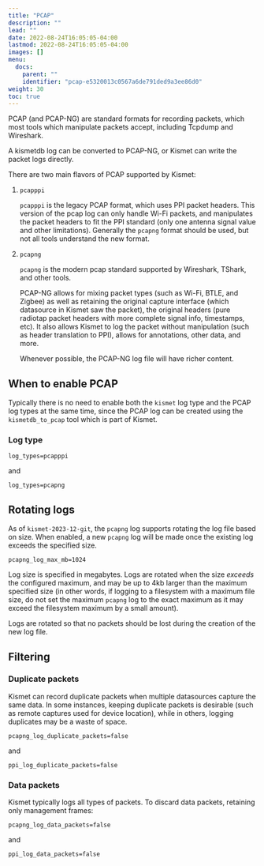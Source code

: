 ```yaml
---
title: "PCAP"
description: ""
lead: ""
date: 2022-08-24T16:05:05-04:00
lastmod: 2022-08-24T16:05:05-04:00
images: []
menu:
  docs:
    parent: ""
    identifier: "pcap-e5320013c0567a6de791ded9a3ee86d0"
weight: 30
toc: true
---
```


PCAP (and PCAP-NG) are standard formats for recording packets, which most tools which manipulate packets accept, including Tcpdump and Wireshark.

A kismetdb log can be converted to PCAP-NG, or Kismet can write the packet logs directly.

There are two main flavors of PCAP supported by Kismet:

1. `pcapppi`

    `pcapppi` is the legacy PCAP format, which uses PPI packet headers.  This version of the pcap log can only handle Wi-Fi packets, and manipulates the packet headers to fit the PPI standard (only one antenna signal value and other limitations).  Generally the `pcapng` format should be used, but not all tools understand the new format.

2. `pcapng`

    `pcapng` is the modern pcap standard supported by Wireshark, TShark, and other tools.

    PCAP-NG allows for mixing packet types (such as Wi-Fi, BTLE, and Zigbee) as well as retaining the original capture interface (which datasource in Kismet saw the packet), the original headers (pure radiotap packet headers with more complete signal info, timestamps, etc).  It also allows Kismet to log the packet without manipulation (such as header translation to PPI), allows for annotations, other data, and more.

    Whenever possible, the PCAP-NG log file will have richer content.

## When to enable PCAP

Typically there is no need to enable both the `kismet` log type and the PCAP log types at the same time, since the PCAP log can be created using the `kismetdb_to_pcap` tool which is part of Kismet.

### Log type

```
log_types=pcapppi
```

and

```
log_types=pcapng
```

## Rotating logs

As of `kismet-2023-12-git`, the `pcapng` log supports rotating the log file based on size.  When enabled, a new `pcapng` log will be made once the existing log exceeds the specified size.

```
pcapng_log_max_mb=1024
```

Log size is specified in megabytes.  Logs are rotated when the size *exceeds* the configured maximum, and may be up to 4kb larger than the maximum specified size (in other words, if logging to a filesystem with a maximum file size, do not set the maximum `pcapng` log to the exact maximum as it may exceed the filesystem maximum by a small amount).

Logs are rotated so that no packets should be lost during the creation of the new log file.

## Filtering

### Duplicate packets

Kismet can record duplicate packets when multiple datasources capture the same data.  In some instances, keeping duplicate packets is desirable (such as remote captures used for device location), while in others, logging duplicates may be a waste of space.

```
pcapng_log_duplicate_packets=false
```

and

```
ppi_log_duplicate_packets=false
```

### Data packets

Kismet typically logs all types of packets.  To discard data packets, retaining only management frames:

```
pcapng_log_data_packets=false
```

and

```
ppi_log_data_packets=false
```
